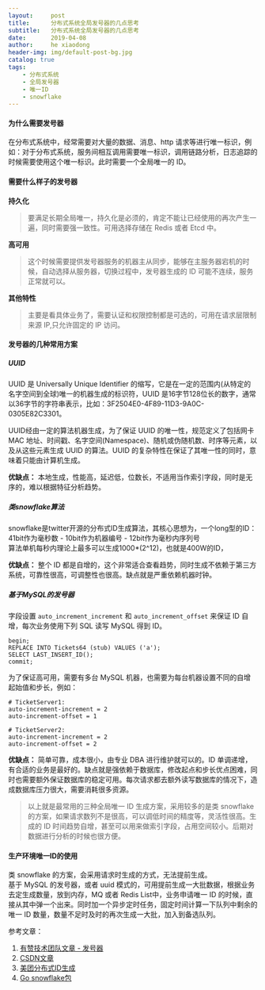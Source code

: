 ```yaml
---
layout:     post
title:      分布式系统全局发号器的几点思考
subtitle:   分布式系统全局发号器的几点思考
date:       2019-04-08
author:     he xiaodong
header-img: img/default-post-bg.jpg
catalog: true
tags:
    - 分布式系统
    - 全局发号器
    - 唯一ID
    - snowflake
---
```


#### 为什么需要发号器
在分布式系统中，经常需要对大量的数据、消息、http 请求等进行唯一标识，例如：对于分布式系统，服务间相互调用需要唯一标识，调用链路分析，日志追踪的时候需要使用这个唯一标识。此时需要一个全局唯一的 ID。

#### 需要什么样子的发号器
**持久化**
> 要满足长期全局唯一，持久化是必须的，肯定不能让已经使用的再次产生一遍，同时需要强一致性。可用选择存储在 Redis 或者 Etcd 中。

**高可用**
> 这个时候需要提供发号器服务的机器主从同步，能够在主服务器宕机的时候，自动选择从服务器，切换过程中，发号器生成的 ID 可能不连续，服务正常就可以。

**其他特性**
> 主要是看具体业务了，需要认证和权限控制都是可选的，可用在请求层限制来源 IP,只允许固定的 IP 访问。

#### 发号器的几种常用方案

##### UUID
UUID 是 Universally Unique Identifier 的缩写，它是在一定的范围内(从特定的名字空间到全球)唯一的机器生成的标识符，UUID 是16字节128位长的数字，通常以36字节的字符串表示，比如：3F2504E0-4F89-11D3-9A0C-0305E82C3301。

UUID经由一定的算法机器生成，为了保证 UUID 的唯一性，规范定义了包括网卡 MAC 地址、时间戳、名字空间(Namespace)、随机或伪随机数、时序等元素，以及从这些元素生成 UUID 的算法。UUID 的复杂特性在保证了其唯一性的同时，意味着只能由计算机生成。

**优缺点：** 本地生成，性能高，延迟低，位数长，不适用当作索引字段，同时是无序的，难以根据特征分析趋势。

##### 类snowflake算法
snowflake是twitter开源的分布式ID生成算法，其核心思想为，一个long型的ID：<br />
41bit作为毫秒数 - 10bit作为机器编号 - 12bit作为毫秒内序列号<br />
算法单机每秒内理论上最多可以生成1000*(2^12)，也就是400W的ID，<br />

**优缺点：** 整个 ID 都是自增的，这个非常适合查看趋势，同时生成不依赖于第三方系统，可靠性很高，可调整性也很高。缺点就是严重依赖机器时钟。

##### 基于MySQL的发号器
字段设置 `auto_increment_increment` 和 `auto_increment_offset` 来保证 ID 自增，每次业务使用下列 SQL 读写 MySQL 得到 ID。

```mysql
begin;
REPLACE INTO Tickets64 (stub) VALUES ('a');
SELECT LAST_INSERT_ID();
commit;
```

为了保证高可用，需要有多台 MySQL 机器，也需要为每台机器设置不同的自增起始值和步长，例如：

```mysql
# TicketServer1:
auto-increment-increment = 2
auto-increment-offset = 1

# TicketServer2:
auto-increment-increment = 2
auto-increment-offset = 2
```

**优缺点：** 简单可靠，成本很小，由专业 DBA 进行维护就可以的。ID 单调递增，有合适的业务是最好的。缺点就是强依赖于数据库，修改起点和步长优点困难，同时也需要额外保证数据库的稳定可用。每次请求都去额外读写数据库的情况下，造成数据库压力很大，需要消耗很多资源。

> 以上就是最常用的三种全局唯一 ID 生成方案，采用较多的是类 snowflake 的方案，如果请求数列不是很高，可以调低时间的精度等，灵活性很高。生成的 ID 时间趋势自增，甚至可以用来做索引字段，占用空间较小。后期对数据进行分析的时候也很方便。

#### 生产环境唯一ID的使用
类 snowflake 的方案，会采用请求时生成的方式，无法提前生成。<br />
基于 MySQL 的发号器，或者 uuid 模式的，可用提前生成一大批数据，根据业务去定生成数量，放到内存，MQ 或者 Redis List中，业务申请唯一 ID 的时候，直接从其中弹一个出来。同时加一个异步定时任务，固定时间计算一下队列中剩余的唯一 ID 数量，数量不足时及时的再次生成一大批，加入到备选队列。


参考文章：
1. [有赞技术团队文章 - 发号器](https://tech.youzan.com/id_generator/ "发号器")
2. [CSDN文章](https://blog.csdn.net/varyall/article/details/80222871 "CSDN文章")
3. [美团分布式ID生成](https://tech.meituan.com/2017/04/21/mt-leaf.html "美团Leaf")
4. [Go snowflake包](https://github.com/bwmarrin/snowflake "go的snowflake实现")
